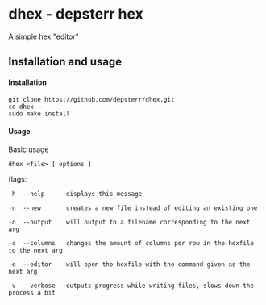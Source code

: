 # dhex - depsterr hex

A simple hex "editor"

## Installation and usage

#### Installation

```shell
git clone https://github.com/depsterr/dhex.git
cd dhex
sudo make install
```

#### Usage

Basic usage

```
dhex <file> [ options ]
```

flags:

```
-h  --help      displays this message

-n  --new       creates a new file instead of editing an existing one

-o  --output    will output to a filename corresponding to the next arg

-c  --columns   changes the amount of columns per row in the hexfile to the next arg

-e  --editor    will open the hexfile with the command given as the next arg

-v  --verbose   outputs progress while writing files, slows down the process a bit
```
